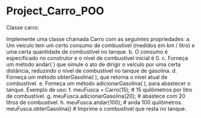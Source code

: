 # Project_Carro_POO

Classe carro:

Implemente uma classe chamada Carro com as seguintes propriedades:
a. Um veículo tem um certo consumo de combustível (medidos em km / litro) e uma certa quantidade de combustível no tanque.
b. O consumo é especificado no construtor e o nível de combustível inicial é 0.
c. Forneça um método andar( ) que simule o ato de dirigir o veículo por uma certa distância, reduzindo o nível de combustível no tanque de gasolina.
d. Forneça um método obterGasolina( ), que retorna o nível atual de combustível.
e. Forneça um método adicionarGasolina( ), para abastecer o tanque. Exemplo de uso: f. meuFusca = Carro(15); # 15 quilômetros por litro de combustível. 
g. meuFusca.adicionarGasolina(20); # abastece com 20 litros de combustível.
h. meuFusca.andar(100); # anda 100 quilômetros. meuFusca.obterGasolina() # Imprime o combustível que resta no tanque.
